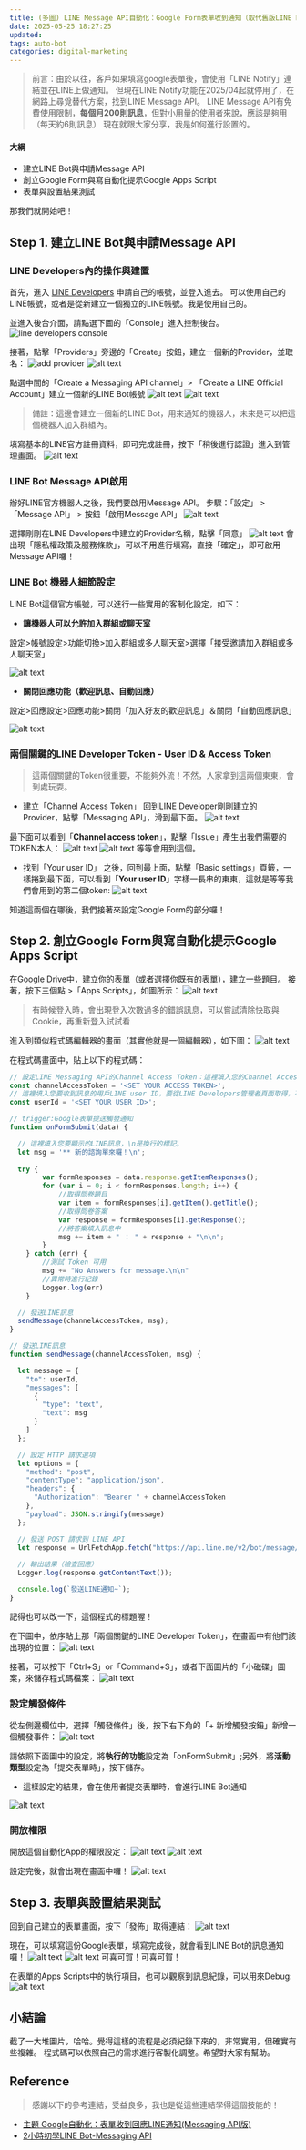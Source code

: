 ```yaml
---
title: (多圖) LINE Message API自動化：Google Form表單收到通知（取代舊版LINE Notify）
date: 2025-05-25 18:27:25
updated:
tags: auto-bot
categories: digital-marketing
---
```


> 前言：由於以往，客戶如果填寫google表單後，會使用「LINE Notify」連結並在LINE上做通知。
> 但現在LINE Notify功能在2025/04起就停用了，在網路上尋覓替代方案，找到LINE Message API。
> LINE Message API有免費使用限制，**每個月200則訊息**，但對小用量的使用者來說，應該是夠用（每天約6則訊息）
> 現在就跟大家分享，我是如何進行設置的。

#### 大綱

* 建立LINE Bot與申請Message API
* 創立Google Form與寫自動化提示Google Apps Script
* 表單與設置結果測試

那我們就開始吧！

## Step 1. 建立LINE Bot與申請Message API

### LINE Developers內的操作與建置

首先，進入 [LINE Developers](https://developers.line.biz/en/) 申請自己的帳號，並登入進去。
可以使用自己的LINE帳號，或者是從新建立一個獨立的LINE帳號。我是使用自己的。

並進入後台介面，請點選下圖的「Console」進入控制後台。
![line developers console](./line-developers-console.png)

接著，點擊「Providers」旁邊的「Create」按鈕，建立一個新的Provider，並取名：
![add provider](./add_provider.png)
![alt text](./image.png)

點選中間的「Create a Messaging API channel」> 「Create a LINE Official Account」建立一個新的LINE Bot帳號
![alt text](./image-1.png)
![alt text](./image-2.png)
> 備註：這邊會建立一個新的LINE Bot，用來通知的機器人，未來是可以把這個機器人加入群組內。

填寫基本的LINE官方註冊資料，即可完成註冊，按下「稍後進行認證」進入到管理畫面。
![alt text](./image-3.png)

### LINE Bot Message API啟用

辦好LINE官方機器人之後，我們要啟用Message API。
步驟：「設定」 > 「Message API」 > 按鈕「啟用Message API」
![alt text](./image-4.png)

選擇剛剛在LINE Developers中建立的Provider名稱，點擊「同意」
![alt text](./image-5.png)
會出現「隱私權政策及服務條款」，可以不用進行填寫，直接「確定」，即可啟用Message API囉！

### LINE Bot 機器人細節設定

LINE Bot這個官方帳號，可以進行一些實用的客制化設定，如下：

* **讓機器人可以允許加入群組或聊天室**

設定>帳號設定>功能切換>加入群組或多人聊天室>選擇「接受邀請加入群組或多人聊天室」

![alt text](./image-6.png)

* **關閉回應功能（歡迎訊息、自動回應）**

設定>回應設定>回應功能>關閉「加入好友的歡迎訊息」＆關閉「自動回應訊息」

![alt text](./image-7.png)

### 兩個關鍵的LINE Developer Token - User ID & Access Token

> 這兩個關鍵的Token很重要，不能夠外流！不然，人家拿到這兩個東東，會到處玩耍。

* 建立「Channel Access Token」
回到LINE Developer剛剛建立的Provider，點擊「Messaging API」，滑到最下面。
![alt text](./image-8.png)

最下面可以看到「**Channel access token**」，點擊「Issue」產生出我們需要的TOKEN本人：
![alt text](./image-9.png)
![alt text](./image-11.png)
等等會用到這個。

* 找到「Your user ID」
之後，回到最上面，點擊「Basic settings」頁籤，一樣捲到最下面，可以看到「**Your user ID**」字樣一長串的東東，這就是等等我們會用到的第二個token:
![alt text](./image-10.png)

知道這兩個在哪後，我們接著來設定Google Form的部分囉！

## Step 2. 創立Google Form與寫自動化提示Google Apps Script

在Google Drive中，建立你的表單（或者選擇你既有的表單），建立一些題目。
接著，按下三個點 >「Apps Scripts」，如圖所示：
![alt text](./image-13.png)

> 有時候登入時，會出現登入次數過多的錯誤訊息，可以嘗試清除快取與Cookie，再重新登入試試看

進入到類似程式碼編輯器的畫面（其實他就是一個編輯器），如下圖：
![alt text](./image-14.png)

在程式碼畫面中，貼上以下的程式碼：

```ts
// 設定LINE Messaging API的Channel Access Token：這裡填入您的Channel Access Token
const channelAccessToken = '<SET YOUR ACCESS TOKEN>';
// 這裡填入您要收到訊息的用戶LINE user ID，要從LINE Developers管理者頁面取得，不是用戶自己創的ID。
const userId = '<SET YOUR USER ID>';

// trigger:Google表單提送觸發通知
function onFormSubmit(data) {

  // 這裡填入您要顯示的LINE訊息，\n是換行的標記。
  let msg = '** 新的諮詢單來囉！\n'; 
 
  try {
        var formResponses = data.response.getItemResponses();
        for (var i = 0; i < formResponses.length; i++) {
            //取得問卷題目
            var item = formResponses[i].getItem().getTitle();
            //取得問卷答案
            var response = formResponses[i].getResponse();
            //將答案填入訊息中
            msg += item + " ： " + response + "\n\n";
        }
    } catch (err) {
        //測試 Token 可用
        msg += "No Answers for message.\n\n"
        //異常時進行紀錄
        Logger.log(err)
    }

  // 發送LINE訊息
  sendMessage(channelAccessToken, msg);
}

// 發送LINE訊息
function sendMessage(channelAccessToken, msg) {

  let message = {
    "to": userId,
    "messages": [
      {
        "type": "text",
        "text": msg
      }
    ]
  };

  // 設定 HTTP 請求選項
  let options = {
    "method": "post",
    "contentType": "application/json",
    "headers": {
      "Authorization": "Bearer " + channelAccessToken
    },
    "payload": JSON.stringify(message)
  };

  // 發送 POST 請求到 LINE API
  let response = UrlFetchApp.fetch("https://api.line.me/v2/bot/message/push", options);
  
  // 輸出結果（檢查回應）
  Logger.log(response.getContentText());

  console.log(`發送LINE通知~`);
}
```

記得也可以改一下，這個程式的標題喔！

在下圖中，依序貼上那「兩個關鍵的LINE Developer Token」，在畫面中有他們該出現的位置：
![alt text](./image-16.png)

接著，可以按下「Ctrl+S」or「Command+S」，或者下面圖片的「小磁碟」圖案，來儲存程式碼檔案：
![alt text](./image-17.png)

### 設定觸發條件

從左側邊欄位中，選擇「觸發條件」後，按下右下角的「+ 新增觸發按鈕」新增一個觸發事件：
![alt text](./image-19.png)

請依照下面圖中的設定，將**執行的功能**設定為「onFormSubmit」;另外，將**活動類型**設定為「提交表單時」，按下儲存。

* 這樣設定的結果，會在使用者提交表單時，會進行LINE Bot通知

![alt text](./image-20.png)

### 開放權限

開放這個自動化App的權限設定：
![alt text](./image-21.png)
![alt text](./image-24.png)

設定完後，就會出現在畫面中囉！
![alt text](./image-23.png)

## Step 3. 表單與設置結果測試

回到自己建立的表單畫面，按下「發佈」取得連結：
![alt text](./image-25.png)

現在，可以填寫這份Google表單，填寫完成後，就會看到LINE Bot的訊息通知囉！
![alt text](./image-26.png)
![alt text](./image-27.png)
可喜可賀！可喜可賀！

在表單的Apps Scripts中的執行項目，也可以觀察到訊息紀錄，可以用來Debug:
![alt text](./image-28.png)

## 小結論

截了一大堆圖片，哈哈。覺得這樣的流程是必須紀錄下來的，非常實用，但確實有些複雜。
程式碼可以依照自己的需求進行客製化調整。希望對大家有幫助。

## Reference

> 感謝以下的參考連結，受益良多，我也是從這些連結學得這個技能的！

* [主題 Google自動化：表單收到回應LINE通知(Messaging API版)](https://home.gamer.com.tw/artwork.php?sn=6059401)
* [2小時初學LINE Bot-Messaging API](https://youtu.be/Mw3cODdkaFM?si=TUDUYIXLzJm66aJv)
